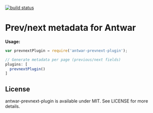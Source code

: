 [![build status](https://secure.travis-ci.org/antwarjs/prevnext-plugin.png)](http://travis-ci.org/antwarjs/prevnext-plugin)
# Prev/next metadata for Antwar

**Usage:**

```javascript
var prevnextPlugin = require('antwar-prevnext-plugin');

// Generate metadata per page (previous/next fields)
plugins: [
  prevnextPlugin()
]
```

## License

antwar-prevnext-plugin is available under MIT. See LICENSE for more details.

